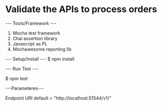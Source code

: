 # Validate the APIs to process orders


--- Tools/Framework ---

1. Mocha test framework
2. Chai assertion library
3. Javascript as PL
4. Mochawesome reporting lib


--- Setup/Install ---
 $ npm install

--- Run Test ---

 $ npm test
 
 ---Parameteres---

Endpoint URI default = "http://localhost:51544/v1/"
